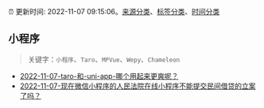 :alarm_clock: 更新时间: 2022-11-07 09:15:06。[来源分类](../README.md)、[标签分类](../TAGS.md)、[时间分类](../TIMELINE.md)

## 小程序


> 关键字：`小程序`、`Taro`、`MPVue`、`Wepy`、`Chameleon`



- [2022-11-07-taro-和-uni-app-哪个用起来更爽呢？](https://www.v2ex.com/t/893360) 
- [2022-11-07-现在微信小程序的人民法院在线小程序不能提交民间借贷的立案了吗？](https://www.v2ex.com/t/893344) 